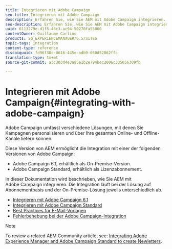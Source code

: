 ```yaml
---
title: Integrieren mit Adobe Campaign
seo-title: Integrieren mit Adobe Campaign
description: Erfahren Sie, wie Sie AEM mit Adobe Campaign integrieren.
seo-description: Erfahren Sie, wie Sie AEM mit Adobe Campaign integrieren.
uuid: 6113279e-d1f5-46c3-ac94-50270fa55060
contentOwner: Guillaume Carlino
products: SG_EXPERIENCEMANAGER/6.5/SITES
topic-tags: integration
content-type: reference
discoiquuid: fd96f30c-0616-445e-adb9-050d52862ffc
translation-type: tm+mt
source-git-commit: a3c303d4e3a85e1b2e794bec2006c335056309fb

---
```



# Integrieren mit Adobe Campaign{#integrating-with-adobe-campaign}

Adobe Campaign umfasst verschiedene Lösungen, mit denen Sie Kampagnen personalisieren und über Ihre gesamten Online- und Offline-Kanäle liefern können.

Diese Version von AEM ermöglicht die Integration mit einer der folgenden Versionen von Adobe Campaign:

* Adobe Campaign 6.1, erhältlich als On-Premise-Version.
* Adobe Campaign Standard, erhältlich als Lizenzabonnement.

In dieser Dokumentation wird beschrieben, wie Sie AEM mit Adobe Campaign integrieren. Die Integration läuft bei der Lösung auf Abonnementbasis und der On-Premise-Lösung jeweils unterschiedlich ab.

* [Integrieren mit Adobe Campaign 6.1](/help/sites-administering/campaignonpremise.md)
* [Integrieren mit Adobe Campaign Standard](/help/sites-administering/campaignstandard.md)
* [Best Practices für E-Mail-Vorlagen](/help/sites-administering/best-practices-for-email-templates.md)
* [Fehlerbehebung bei der Adobe Campaign-Integration](/help/sites-administering/troubleshooting-campaignintegration.md)

>[!NOTE]
>
>To review a related AEM Community article, see: [Integrating Adobe Experience Manager and Adobe Campaign Standard to create Newletters](https://helpx.adobe.com/experience-manager/using/aem_campaign.html).

